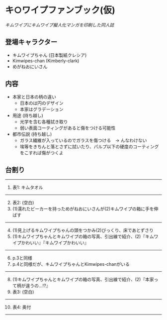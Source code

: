 # キ○ワイプファンブック(仮)

*キムワイプにキムワイプ擬人化マンガを印刷した同人誌*

## 登場キャラクター

* キムワイプちゃん (日本製紙クレシア)
* Kimwipes-chan (Kimberly-clark)
* めがねおにいさん

## 内容

* 本家と日本の柄の違い
  - 日本のは円のデザイン
  - 本家はグラデーション
* 用途 (持ち越し)
  - 光学を含む各種拭き取り
  - 弱い表面コーティングがあると傷をつける可能性
* 都市伝説 (持ち越し)
  - ガラス繊維が入っているのでガラスを傷つける　→ んなわけない
  - 埃等をきちんと落とさずに拭いたり、パルプ以下の硬度のコーティングをこすれば傷がつくよ

## 台割り

----
1. 表1: キムタオル
----
2. 表2: (空白)
3. (1)濡れたビーカーを持っためがねおにいさんが(2)キムワイプの箱に手を伸ばす
----
4. (1)見上げるキムワイプちゃんの頭をつかみ(2)びっくり、床であとずさり
5. (1)キムワイプちゃんとキムワイプの箱の写真、引出線で紹介、(2)『キムワイプかわいい』『キムワイプかわいい』
----
6. p.3と同様
7. p.4と同様だが、キムワイプちゃんとKimwipes-chanがいる
----
8. (1)キムワイプちゃんとキムワイプの箱の写真、引出線で紹介、(2)『本家って柄が違うの…!?』
9. 表3: (空白)
----
10. 表4: 奥付
----
